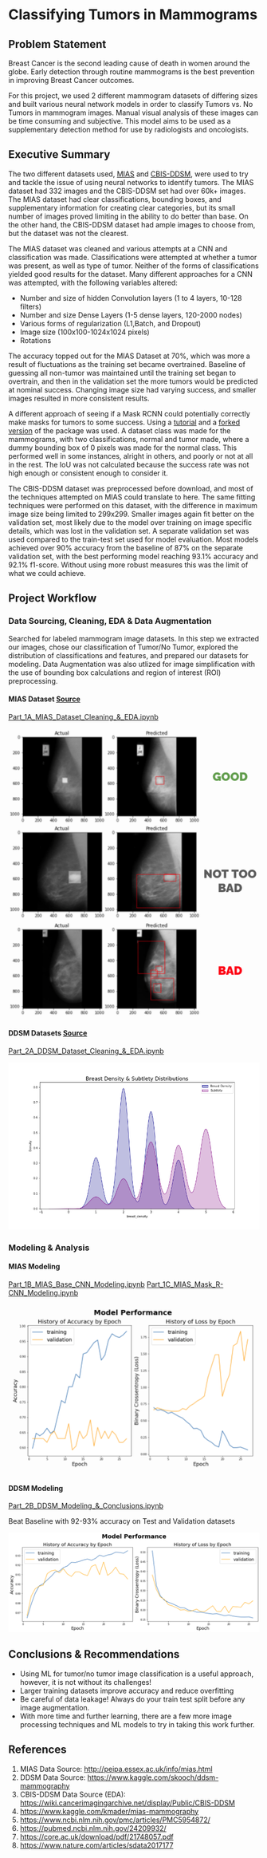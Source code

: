 # Classifying Tumors in Mammograms

## Problem Statement

Breast Cancer is the second leading cause of death in women around the globe. Early detection through routine mammograms is the best prevention in improving Breast Cancer outcomes. 

For this project, we used 2 different mammogram datasets of differing sizes and built various neural network models in order to classify Tumors vs. No Tumors in mammogram images. Manual visual analysis of these images can be time consuming and subjective. This model aims to be used as a supplementary detection method for use by radiologists and oncologists.

## Executive Summary

The two different datasets used, [MIAS](http://peipa.essex.ac.uk/info/mias.html) and [CBIS-DDSM](https://www.kaggle.com/skooch/ddsm-mammography), were used to try and tackle the issue of using neural networks to identify tumors. The MIAS dataset had 332 images and the CBIS-DDSM set had over 60k+ images. The MIAS dataset had clear classifications, bounding boxes, and supplementary information for creating clear categories, but its small number of images proved limiting in the ability to do better than base. On the other hand, the CBIS-DDSM dataset had ample images to choose from, but the dataset was not the clearest. 

The MIAS dataset was cleaned and various attempts at a CNN and classification was made. Classifications were attempted at whether a tumor was present, as well as type of tumor. Neither of the forms of classifications yielded good results for the dataset. Many different approaches for a CNN was attempted, with the following variables altered:
 - Number and size of hidden Convolution layers (1 to 4 layers, 10-128 filters)
 - Number and size Dense Layers (1-5 dense layers, 120-2000 nodes)
 - Various forms of regularization (L1,Batch, and Dropout)
 - Image size (100x100-1024x1024 pixels)
 - Rotations

The accuracy topped out for the MIAS Dataset at 70%, which was more a result of fluctuations as the training set became overtrained. Baseline of guessing all non-tumor was maintained until the training set began to overtrain, and then in the validation set the more tumors would be predicted at nominal success. Changing image size had varying success, and smaller images resulted in more consistent results. 

A different approach of seeing if a Mask RCNN could potentially correctly make masks for tumors to some success. Using a [tutorial](https://machinelearningmastery.com/how-to-train-an-object-detection-model-with-keras/) and a [forked version](https://github.com/ahmedfgad/Mask-RCNN-TF2) of the package was used. A dataset class was made for the mammograms, with two classifications, normal and tumor made, where a dummy bounding box of 0 pixels was made for the normal class. This performed well in some instances, alright in others, and poorly or not at all in the rest. The IoU was not calculated because the success rate was not high enough or consistent enough to consider it.

The CBIS-DDSM dataset was preprocessed before download, and most of the techniques attempted on MIAS could translate to here. The same fitting techniques were performed on this dataset, with the difference in maximum image size being limited to 299x299.  Smaller images again fit better on the validation set, most likely due to the model over training on image specific details, which was lost in the validation set. A separate validation set was used compared to the train-test set used for model evaluation. Most models achieved over 90% accuracy from the baseline of 87% on the separate validation set, with the best performing model reaching 93.1% accuracy and 92.1% f1-score. Without using more robust measures this was the limit of what we could achieve. 


## Project Workflow

### Data Sourcing, Cleaning, EDA & Data Augmentation
Searched for labeled mammogram image datasets. In this step we extracted our images, chose our classification of Tumor/No Tumor, explored the distribution of classifications and features, and prepared our datasets for modeling. Data Augmentation was also utlized for image simplification with the use of bounding box calculations and region of interest (ROI) preprocessing.

#### MIAS Dataset [Source](http://peipa.essex.ac.uk/info/mias.html)
[Part_1A_MIAS_Dataset_Cleaning_&_EDA.ipynb](code/Part_1A_MIAS_Dataset_Cleaning_&_EDA.ipynb)

![mias_mask](images/mias_mask.png)

#### DDSM Datasets [Source](https://www.kaggle.com/skooch/ddsm-mammography)
[Part_2A_DDSM_Dataset_Cleaning_&_EDA.ipynb](code/Part_2A_DDSM_Dataset_Cleaning_&_EDA.ipynb)

![density_subtlety](images/ddsm_density_subtlety.png)

### Modeling & Analysis
#### MIAS Modeling
[Part_1B_MIAS_Base_CNN_Modeling.ipynb](code/Part_1B_MIAS_Base_CNN_Modeling.ipynb)
[Part_1C_MIAS_Mask_R-CNN_Modeling.ipynb](code/Part_1C_MIAS_Mask_R-CNN_Modeling.ipynb)

![mias_model](images/mias_model.png)

#### DDSM Modeling
[Part_2B_DDSM_Modeling_&_Conclusions.ipynb](code/Part_1C_MIAS_Mask_R-CNN_Modeling.ipynb)

Beat Baseline with 92-93% accuracy on Test and Validation datasets

![ddsm_model](images/ddsm_model.png)

## Conclusions & Recommendations
- Using ML for tumor/no tumor image classification is a useful approach, however, it is not without its challenges!
- Larger training datasets improve accuracy and reduce overfitting
- Be careful of data leakage! Always do your train test split before any image augmentation. 
- With more time and further learning, there are a few more  image processing techniques and ML models to try in taking this work further.

## References
1. MIAS Data Source: http://peipa.essex.ac.uk/info/mias.html
2. DDSM Data Source: https://www.kaggle.com/skooch/ddsm-mammography
3. CBIS-DDSM Data Source (EDA): https://wiki.cancerimagingarchive.net/display/Public/CBIS-DDSM
3. https://www.kaggle.com/kmader/mias-mammography
4. https://www.ncbi.nlm.nih.gov/pmc/articles/PMC5954872/
5. https://pubmed.ncbi.nlm.nih.gov/24209932/
6. https://core.ac.uk/download/pdf/21748057.pdf
7. https://www.nature.com/articles/sdata2017177

